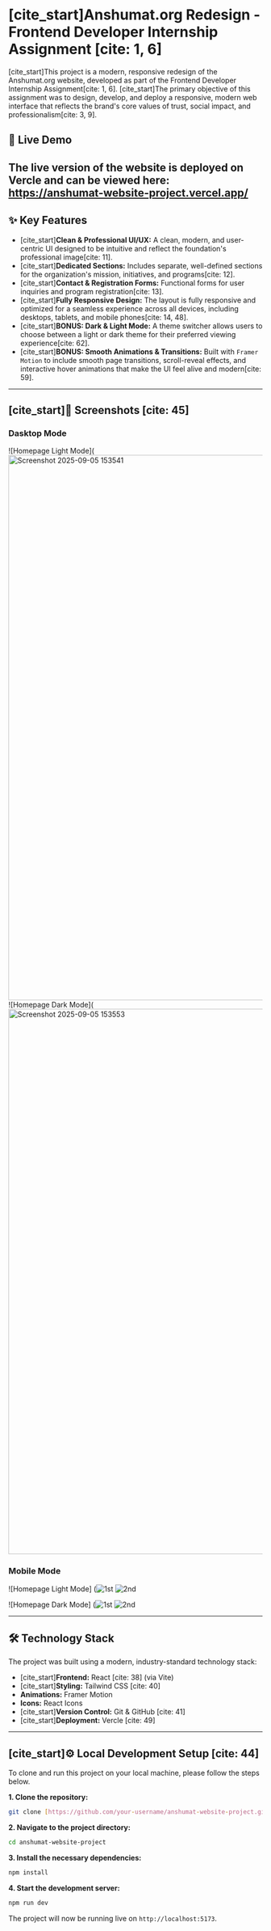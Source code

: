 # [cite_start]Anshumat.org Redesign - Frontend Developer Internship Assignment [cite: 1, 6]

[cite_start]This project is a modern, responsive redesign of the Anshumat.org website, developed as part of the Frontend Developer Internship Assignment[cite: 1, 6]. [cite_start]The primary objective of this assignment was to design, develop, and deploy a responsive, modern web interface that reflects the brand's core values of trust, social impact, and professionalism[cite: 3, 9].

## 🚀 Live Demo

**The live version of the website is deployed on Vercle and can be viewed here:** https://anshumat-website-project.vercel.app/
---

## ✨ Key Features

-   [cite_start]**Clean & Professional UI/UX:** A clean, modern, and user-centric UI designed to be intuitive and reflect the foundation's professional image[cite: 11].
-   [cite_start]**Dedicated Sections:** Includes separate, well-defined sections for the organization's mission, initiatives, and programs[cite: 12].
-   [cite_start]**Contact & Registration Forms:** Functional forms for user inquiries and program registration[cite: 13].
-   [cite_start]**Fully Responsive Design:** The layout is fully responsive and optimized for a seamless experience across all devices, including desktops, tablets, and mobile phones[cite: 14, 48].
-   [cite_start]**BONUS: Dark & Light Mode:** A theme switcher allows users to choose between a light or dark theme for their preferred viewing experience[cite: 62].
-   [cite_start]**BONUS: Smooth Animations & Transitions:** Built with `Framer Motion` to include smooth page transitions, scroll-reveal effects, and interactive hover animations that make the UI feel alive and modern[cite: 59].

---

## [cite_start]📸 Screenshots [cite: 45]

### Dasktop Mode
![Homepage Light Mode](<img width="1919" height="1079" alt="Screenshot 2025-09-05 153541" src="https://github.com/user-attachments/assets/194747db-b112-4a23-883d-d6174ee42757" />
![Homepage Dark Mode](<img width="1919" height="1079" alt="Screenshot 2025-09-05 153553" src="https://github.com/user-attachments/assets/930e2415-3297-4d9c-aa92-55cb0b198c91" />



### Mobile Mode
![Homepage Light Mode]
(![1st](https://github.com/user-attachments/assets/ce8d4051-0ab4-4771-ba13-481a4464e518)
![2nd](https://github.com/user-attachments/assets/40d29691-676d-48a9-8077-30367a7b9f17)

![Homepage Dark Mode]
(![1st](https://github.com/user-attachments/assets/1cebf019-24c7-4229-8682-f08522ec7f4a)
![2nd](https://github.com/user-attachments/assets/b28f9f56-e658-4918-bcf6-740c23cd8d7a)


---

## 🛠️ Technology Stack

The project was built using a modern, industry-standard technology stack:

-   [cite_start]**Frontend:** React [cite: 38] (via Vite)
-   [cite_start]**Styling:** Tailwind CSS [cite: 40]
-   **Animations:** Framer Motion
-   **Icons:** React Icons
-   [cite_start]**Version Control:** Git & GitHub [cite: 41]
-   [cite_start]**Deployment:** Vercle [cite: 49]

---

## [cite_start]⚙️ Local Development Setup [cite: 44]

To clone and run this project on your local machine, please follow the steps below.

**1. Clone the repository:**
```bash
git clone [https://github.com/your-username/anshumat-website-project.git](https://github.com/shivagupta-023/anshumat-website-project.git)
```

**2. Navigate to the project directory:**
```bash
cd anshumat-website-project
```

**3. Install the necessary dependencies:**
```bash
npm install
```

**4. Start the development server:**
```bash
npm run dev
```

The project will now be running live on `http://localhost:5173`.
